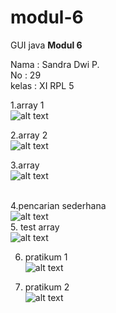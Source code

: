 # modul-6
GUI java 
<b> Modul 6 </b>

Nama : Sandra Dwi P.<br>
No   : 29<br>
kelas : XI RPL 5<br>

1.array 1 <br>
![alt text](https://github.com/perwitas/modul-6/blob/master/latihan1.PNG)
<br>

2.array 2<br>
![alt text](https://github.com/perwitas/modul-6/blob//master/latihan2.PNG)
<br>

3.array<br>
![alt text](https://github.com/perwitas/modul-6/blob/master/latihan3.PNG)<br>
<br>

4.pencarian sederhana <br>
![alt text](https://github.com/perwitas/modul-6/blob/master/latihan4.PNG)
<br>
5. test array <br>
![alt text](https://github.com/perwitas/modul-6/blob/master/kuis1.PNG)<br>

6. pratikum 1<br>
![alt text](https://github.com/perwitas/modul-6/blob/master/kuis2.PNG)<br>

7. pratikum 2 <br>
![alt text](https://github.com/perwitas/modul-6/blob/master/kuis2.PNG)<br>
